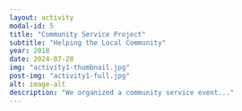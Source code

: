 ```yaml
---
layout: activity
modal-id: 5
title: "Community Service Project"
subtitle: "Helping the Local Community"
year: 2018
date: 2024-07-28
img: "activity1-thumbnail.jpg"
post-img: "activity1-full.jpg"
alt: image-alt
description: "We organized a community service event..."
---
```

